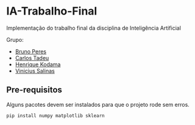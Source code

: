 # IA-Trabalho-Final
Implementação do trabalho final da disciplina de Inteligência Artificial

Grupo:
* [Bruno Peres](https://github.com/mdk97) 
* [Carlos Tadeu](https://github.com/CarlosTadeu)
* [Henrique Kodama](https://github.com/hskodama)
* [Vinicius Salinas](https://github.com/viniciussalinas)

## Pre-requisitos
Alguns pacotes devem ser instalados para que o projeto rode sem erros.
```
pip install numpy matplotlib sklearn
```
